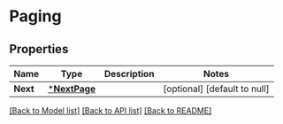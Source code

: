 # Paging

## Properties
Name | Type | Description | Notes
------------ | ------------- | ------------- | -------------
**Next** | [***NextPage**](NextPage.md) |  | [optional] [default to null]

[[Back to Model list]](../README.md#documentation-for-models) [[Back to API list]](../README.md#documentation-for-api-endpoints) [[Back to README]](../README.md)

